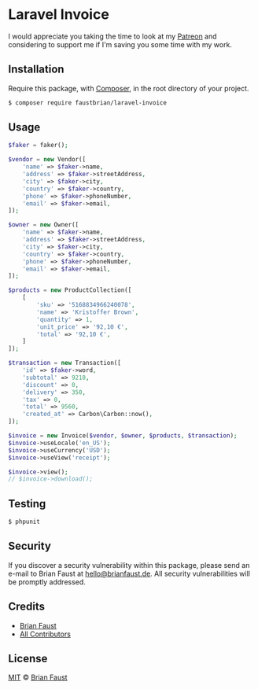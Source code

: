 # Laravel Invoice

I would appreciate you taking the time to look at my [Patreon](https://www.patreon.com/faustbrian) and considering to support me if I'm saving you some time with my work.

## Installation

Require this package, with [Composer](https://getcomposer.org/), in the root directory of your project.

``` bash
$ composer require faustbrian/laravel-invoice
```

## Usage

``` php
$faker = faker();

$vendor = new Vendor([
    'name' => $faker->name,
    'address' => $faker->streetAddress,
    'city' => $faker->city,
    'country' => $faker->country,
    'phone' => $faker->phoneNumber,
    'email' => $faker->email,
]);

$owner = new Owner([
    'name' => $faker->name,
    'address' => $faker->streetAddress,
    'city' => $faker->city,
    'country' => $faker->country,
    'phone' => $faker->phoneNumber,
    'email' => $faker->email,
]);

$products = new ProductCollection([
    [
        'sku' => '5168834966240078',
        'name' => 'Kristoffer Brown',
        'quantity' => 1,
        'unit_price' => '92,10 €',
        'total' => '92,10 €',
    ]
]);

$transaction = new Transaction([
    'id' => $faker->word,
    'subtotal' => 9210,
    'discount' => 0,
    'delivery' => 350,
    'tax' => 0,
    'total' => 9560,
    'created_at' => Carbon\Carbon::now(),
]);

$invoice = new Invoice($vendor, $owner, $products, $transaction);
$invoice->useLocale('en_US');
$invoice->useCurrency('USD');
$invoice->useView('receipt');

$invoice->view();
// $invoice->download();
```

## Testing

``` bash
$ phpunit
```

## Security

If you discover a security vulnerability within this package, please send an e-mail to Brian Faust at hello@brianfaust.de. All security vulnerabilities will be promptly addressed.

## Credits

- [Brian Faust](https://github.com/faustbrian)
- [All Contributors](../../contributors)

## License

[MIT](LICENSE) © [Brian Faust](https://brianfaust.de)
